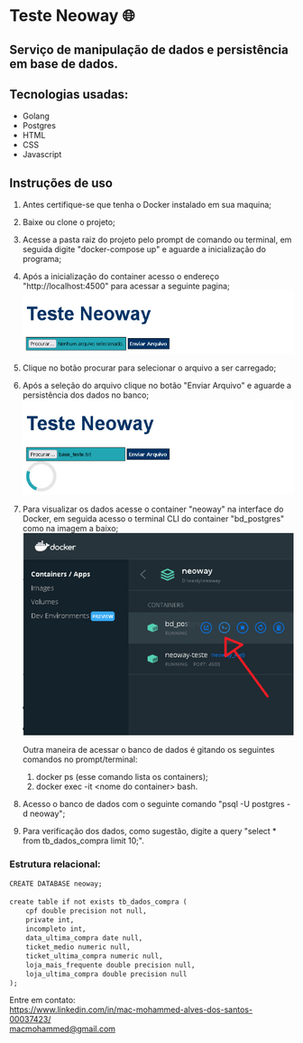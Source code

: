 # Teste Neoway :globe_with_meridians:

## Serviço de manipulação de dados e persistência em base de dados.

## Tecnologias usadas:
 * Golang
 * Postgres
 * HTML
 * CSS
 * Javascript

## Instruções de uso

1. Antes certifique-se que tenha o Docker instalado em sua maquina;
2. Baixe ou clone o projeto;
3. Acesse a pasta raiz do projeto pelo prompt de comando ou terminal, em seguida digite "docker-compose up" e aguarde a inicialização do programa;
4. Após a inicialização do container acesso o endereço "http://localhost:4500" para acessar a seguinte pagina;
   ![Neoway](./imgs/neoway.jpeg)
5. Clique no botão procurar para selecionar o arquivo a ser carregado;
6.  Após a seleção do arquivo clique no botão "Enviar Arquivo" e aguarde a persistência dos dados no banco;
   ![Neoway-carregamento](./imgs/carregamento.jpeg)
7. Para visualizar os dados acesse o container "neoway" na interface do Docker, em seguida acesso o terminal CLI do container "bd_postgres" como na imagem a baixo;
   ![acesso-container-docker](./imgs/container.jpeg)
	
	Outra maneira de acessar o banco de dados é gitando os seguintes comandos no prompt/terminal:
	1. docker ps (esse comando lista os containers);
	2. docker exec -it \<nome do container\> bash.

8. Acesso o banco de dados com o seguinte comando "psql -U postgres -d neoway";
9. Para verificação dos dados, como sugestão, digite a query "select * from tb_dados_compra limit 10;".



### Estrutura relacional: 

	CREATE DATABASE neoway;

	create table if not exists tb_dados_compra (
		cpf double precision not null,
		private int,
		incompleto int,
		data_ultima_compra date null,
		ticket_medio numeric null,
		ticket_ultima_compra numeric null,
		loja_mais_frequente double precision null,
		loja_ultima_compra double precision null
	);



Entre em contato:
\
https://www.linkedin.com/in/mac-mohammed-alves-dos-santos-00037423/
\
macmohammed@gmail.com